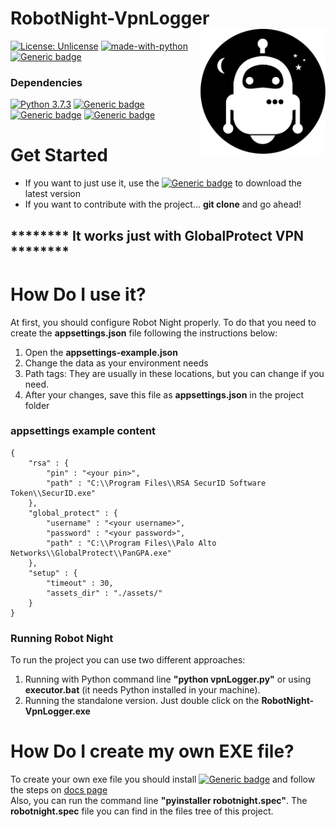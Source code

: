 # RobotNight-VpnLogger <img src="https://github.com/ericserafim/RobotNight-VpnLogger/blob/master/app-icon.svg" width="200px" align="right">
[![License: Unlicense](https://img.shields.io/badge/license-Unlicense-blue.svg)](http://unlicense.org/)
[![made-with-python](https://img.shields.io/badge/Made%20with-Python-1f425f.svg)](https://www.python.org/)
[![Generic badge](https://img.shields.io/badge/release-latest-blue.svg)](https://github.com/ericserafim/RobotNight-VpnLogger/releases/latest)

### Dependencies
[![Python 3.7.3](https://img.shields.io/badge/python-3.7+-blue.svg)](https://www.python.org/downloads/)
[![Generic badge](https://img.shields.io/badge/pywinauto-latest-blue.svg)](https://pywinauto.readthedocs.io/en/latest/)
[![Generic badge](https://img.shields.io/badge/pyperclip-latest-blue.svg)](https://pypi.org/project/pyperclip/)
[![Generic badge](https://img.shields.io/badge/pyautogui-latest-blue.svg)](https://pyautogui.readthedocs.io/en/latest/)

# Get Started
- If you want to just use it, use the [![Generic badge](https://img.shields.io/badge/release-latest-blue.svg)](https://github.com/ericserafim/RobotNight-VpnLogger/releases/latest) to download the latest version
- If you want to contribute with the project... **git clone** and go ahead!<br/>
## ******** It works just with GlobalProtect VPN ********

# How Do I use it?
At first, you should configure Robot Night properly. To do that you need to create the **appsettings.json** file following the instructions below:
1) Open the **appsettings-example.json**
2) Change the data as your environment needs
3) Path tags: They are usually in these locations, but you can change if you need.
4) After your changes, save this file as **appsettings.json** in the project folder

### appsettings example content
```
{
    "rsa" : {
        "pin" : "<your pin>",        
        "path" : "C:\\Program Files\\RSA SecurID Software Token\\SecurID.exe"
    },
    "global_protect" : {
        "username" : "<your username>",
        "password" : "<your password>",
        "path" : "C:\\Program Files\\Palo Alto Networks\\GlobalProtect\\PanGPA.exe"
    },
    "setup" : {
        "timeout" : 30,
        "assets_dir" : "./assets/"
    }
}
```

### Running Robot Night
To run the project you can use two different approaches:
1) Running with Python command line **"python vpnLogger.py"** or using **executor.bat** (it needs Python installed in your machine).
2) Running the standalone version. Just double click on the **RobotNight-VpnLogger.exe**

# How Do I create my own EXE file?
To create your own exe file you should install [![Generic badge](https://img.shields.io/badge/pyinstaller-latest-blue.svg)](https://www.pyinstaller.org/downloads.html) and follow the steps on <a href="https://pyinstaller.readthedocs.io/en/stable/usage.html">docs page</a> <br/>
Also, you can run the command line **"pyinstaller robotnight.spec"**. The **robotnight.spec** file you can find in the files tree of this project.

